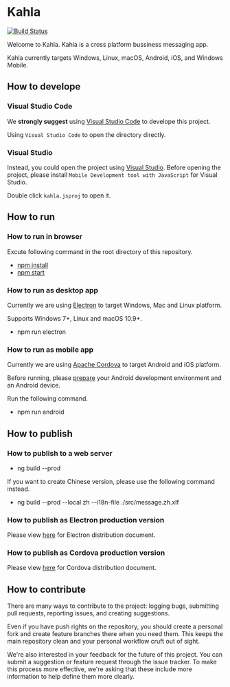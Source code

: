 # Kahla

[![Build Status](https://travis-ci.org/AiursoftWeb/Kahla.App.svg?branch=master)](https://travis-ci.org/AiursoftWeb/Kahla.App)

Welcome to Kahla. Kahla is a cross platform bussiness messaging app.

Kahla currently targets Windows, Linux, macOS, Android, iOS, and Windows Mobile.

## How to develope

### Visual Studio Code

We **strongly suggest** using [Visual Studio Code](https://code.visualstudio.com/) to develope this project.

Using `Visual Studio Code` to open the directory directly.

### Visual Studio

Instead, you could open the project using [Visual Studio](https://www.visualstudio.com/). Before opening the project, please install `Mobile Development tool with JavaScript` for Visual Studio.

Double click `kahla.jsproj` to open it.

## How to run

### How to run in browser

Excute following command in the root directory of this repository.

* [npm install](https://yarnpkg.com/en/)
* [npm start](https://cli.angular.io/)

### How to run as desktop app

Currently we are using [Electron](https://electron.atom.io/) to target Windows, Mac and Linux platform.

Supports Windows 7+, Linux and macOS 10.9+.

* npm run electron

### How to run as mobile app

Currently we are using [Apache Cordova](https://cordova.apache.org/) to target Android and iOS platform.

Before running, please [prepare](https://cordova.apache.org/docs/en/latest/guide/platforms/android/index.html) your Android development environment and an Android device.

Run the following command.

* npm run android

## How to publish

### How to publish to a web server

* ng build --prod

If you want to create Chinese version, please use the following command instead.

* ng build --prod --local zh --i18n-file ./src/message.zh.xlf

### How to publish as Electron production version

Please view [here](https://electron.atom.io/docs/tutorial/application-distribution/) for Electron distribution document.

### How to publish as Cordova production version

Please view [here](https://cordova.apache.org/docs/en/latest/guide/platforms/android/index.html) for Cordova distribution document.

## How to contribute

There are many ways to contribute to the project: logging bugs, submitting pull requests, reporting issues, and creating suggestions.

Even if you have push rights on the repository, you should create a personal fork and create feature branches there when you need them. This keeps the main repository clean and your personal workflow cruft out of sight.

We're also interested in your feedback for the future of this project. You can submit a suggestion or feature request through the issue tracker. To make this process more effective, we're asking that these include more information to help define them more clearly.